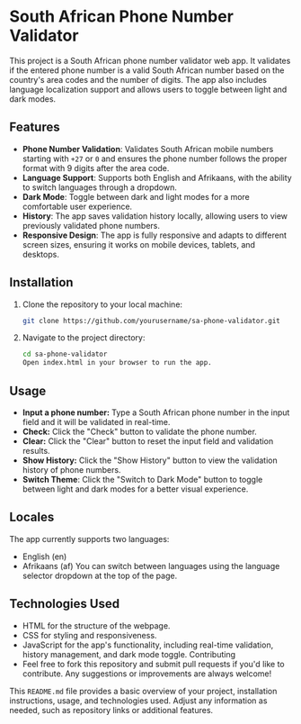 # South African Phone Number Validator

This project is a South African phone number validator web app. It validates if the entered phone number is a valid South African number based on the country's area codes and the number of digits. The app also includes language localization support and allows users to toggle between light and dark modes.

## Features

- **Phone Number Validation**: Validates South African mobile numbers starting with `+27` or `0` and ensures the phone number follows the proper format with 9 digits after the area code.
- **Language Support**: Supports both English and Afrikaans, with the ability to switch languages through a dropdown.
- **Dark Mode**: Toggle between dark and light modes for a more comfortable user experience.
- **History**: The app saves validation history locally, allowing users to view previously validated phone numbers.
- **Responsive Design**: The app is fully responsive and adapts to different screen sizes, ensuring it works on mobile devices, tablets, and desktops.

## Installation

1. Clone the repository to your local machine:

   ```bash
   git clone https://github.com/yourusername/sa-phone-validator.git

2. Navigate to the project directory:

    ```bash
    cd sa-phone-validator
    Open index.html in your browser to run the app.


## Usage

- **Input a phone number:** Type a South African phone number in the input field and it will be validated in real-time.
- **Check:** Click the "Check" button to validate the phone number.
- **Clear:** Click the "Clear" button to reset the input field and validation results.
- **Show History:** Click the "Show History" button to view the validation history of phone numbers.
- **Switch Theme**: Click the "Switch to Dark Mode" button to toggle between light and dark modes for a better visual experience.

## Locales
The app currently supports two languages:

- English (en)
- Afrikaans (af)
You can switch between languages using the language selector dropdown at the top of the page.

## Technologies Used

- HTML for the structure of the webpage.
- CSS for styling and responsiveness.
- JavaScript for the app's functionality, including real-time validation, history management, and dark mode toggle.
Contributing
- Feel free to fork this repository and submit pull requests if you'd like to contribute. Any suggestions or improvements are always welcome!

This `README.md` file provides a basic overview of your project, installation instructions, usage, and technologies used. Adjust any information as needed, such as repository links or additional features.








